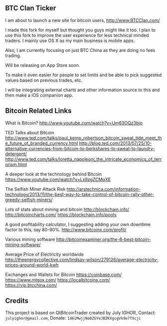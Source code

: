 ## BTC Clan Ticker

I am about to launch a new site for bitcoin users, http://www.BTCClan.com/

I made this fork for myself but thought you guys might like it too.
I plan to use this fork to improve the user experience for less technical minded traders. 
I mainly use OS X as my main business is mobile apps.

Also, I am currently focusing on just BTC China as they are doing no fees trading.

Will be releasing on App Store soon.

To make it even easier for people to set limits and be able to pick suggested values based on previous trades, etc.

I will be integrating external charts and other information source to this and then make a iOS companion app.


## Bitcoin Related Links
What is Bitcoin?
http://www.youtube.com/watch?v=Um63OQz3bjo

TED Talks about Bitcoin
http://www.ted.com/talks/paul_kemp_robertson_bitcoin_sweat_tide_meet_the_future_of_branded_currency.html
http://blog.ted.com/2013/07/25/10-alternative-currencies-from-bitcoin-to-berkshares-to-sweat-to-laundry-detergent/
http://www.ted.com/talks/loretta_napoleoni_the_intricate_economics_of_terrorism.html

A deeper look at the technology behind Bitcoin
https://www.youtube.com/watch?v=Lx9zgZCMqXE

The Selfish Miner Attack Risk
http://arstechnica.com/information-technology/2013/11/the-best-way-to-take-control-of-bitcoin-rally-other-greedy-selfish-miners/

Lots of stats about mining and bitcoin
http://blockchain.info/
http://bitcoincharts.com/
https://blockchain.info/pools

A good profitability calculator, I suggesting adding your own downtime factor to this, say 80-90%.
http://www.bitcoinx.com/profit/

Various mining software
http://bitcoinexaminer.org/the-6-best-bitcoin-mining-software/

Average Price of Electricity worldwide
http://theenergycollective.com/lindsay-wilson/279126/average-electricity-prices-around-world-kwh

Exchanges and Wallets for Bitcoin
https://coinbase.com/
https://www.mtgox.com/
https://localbitcoins.com/
https://vip.btcchina.com/



## Credits
This project is based on QtBitcoinTrader created by July IGHOR, Contact: `julyighor@gmail.com`, Donate: `1d6iMwjjNo8ZGYeJBZKXgcgVk9o7fXcjc`
